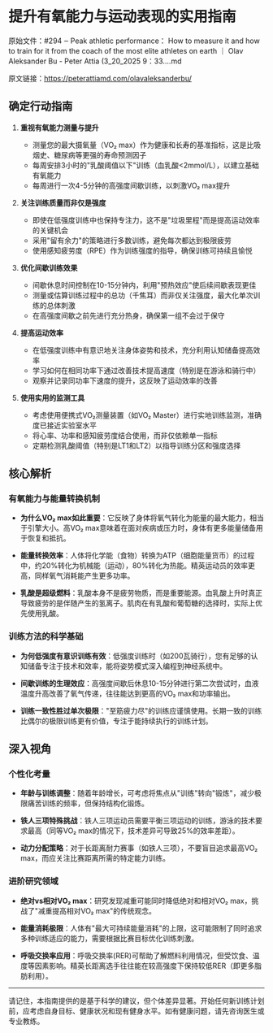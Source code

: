 # 提升有氧能力与运动表现的实用指南

原始文件：#294 ‒ Peak athletic performance： How to measure it and how to train for it from the coach of the most elite athletes on earth ｜ Olav Aleksander Bu - Peter Attia (3_20_2025 9：33….md

原文链接：https://peterattiamd.com/olavaleksanderbu/

<YouTube videoId="FOhb_D-5cgw" />

## 确定行动指南

1. **重视有氧能力测量与提升**
   - 测量您的最大摄氧量（VO₂ max）作为健康和长寿的基准指标，这是比吸烟史、糖尿病等更强的寿命预测因子
   - 每周安排3小时的"乳酸阈值以下"训练（血乳酸<2mmol/L），以建立基础有氧能力
   - 每周进行一次4-5分钟的高强度间歇训练，以刺激VO₂ max提升

2. **关注训练质量而非仅是强度**
   - 即使在低强度训练中也保持专注力，这不是"垃圾里程"而是提高运动效率的关键机会
   - 采用"留有余力"的策略进行多数训练，避免每次都达到极限疲劳
   - 使用感知疲劳度（RPE）作为训练强度的指导，确保训练可持续且愉悦

3. **优化间歇训练效果**
   - 间歇休息时间控制在10-15分钟内，利用"预热效应"使后续间歇表现更佳
   - 测量或估算训练过程中的总功（千焦耳）而非仅关注强度，最大化单次训练的总体刺激
   - 在高强度间歇之前先进行充分热身，确保第一组不会过于保守

4. **提高运动效率**
   - 在低强度训练中有意识地关注身体姿势和技术，充分利用认知储备提高效率
   - 学习如何在相同功率下通过改善技术提高速度（特别是在游泳和骑行中）
   - 观察并记录同功率下速度的提升，这反映了运动效率的改善

5. **使用实用的监测工具**
   - 考虑使用便携式VO₂测量装置（如VO₂ Master）进行实地训练监测，准确度已接近实验室水平
   - 将心率、功率和感知疲劳度结合使用，而非仅依赖单一指标
   - 定期检测乳酸阈值（特别是LT1和LT2）以指导训练分区和强度选择

## 核心解析

### 有氧能力与能量转换机制

- **为什么VO₂ max如此重要**：它反映了身体将氧气转化为能量的最大能力，相当于引擎大小。高VO₂ max意味着在面对疾病或压力时，身体有更多能量储备用于恢复和抵抗。

- **能量转换效率**：人体将化学能（食物）转换为ATP（细胞能量货币）的过程中，约20%转化为机械能（运动），80%转化为热能。精英运动员的效率更高，同样氧气消耗能产生更多功率。

- **乳酸是超级燃料**：乳酸本身不是疲劳物质，而是重要能源。血乳酸上升时真正导致疲劳的是伴随产生的氢离子。肌肉在有乳酸和葡萄糖的选择时，实际上优先使用乳酸。

### 训练方法的科学基础

- **为何低强度有意识训练有效**：低强度训练时（如200瓦骑行），您有足够的认知储备专注于技术和效率，能将姿势模式深入编程到神经系统中。

- **间歇训练的生理效应**：高强度间歇后休息10-15分钟进行第二次尝试时，血液温度升高改善了氧气传递，往往能达到更高的VO₂ max和功率输出。

- **训练一致性胜过单次极限**："至筋疲力尽"的训练应谨慎使用。长期一致的训练比偶尔的极限训练更有价值，专注于能持续执行的训练计划。

## 深入视角

### 个性化考量

- **年龄与训练调整**：随着年龄增长，可考虑将焦点从"训练"转向"锻炼"，减少极限痛苦训练的频率，但保持结构化锻炼。

- **铁人三项特殊挑战**：铁人三项运动员需要平衡三项运动的训练，游泳的技术要求最高（同等VO₂ max的情况下，技术差异可导致25%的效率差距）。

- **动力分配策略**：对于长距离耐力赛事（如铁人三项），不要盲目追求最高VO₂ max，而应关注比赛距离所需的特定能力训练。

### 进阶研究领域

- **绝对vs相对VO₂ max**：研究发现减重可能同时降低绝对和相对VO₂ max，挑战了"减重提高相对VO₂ max"的传统观念。

- **能量消耗极限**：人体有"最大可持续能量消耗"的上限，这可能限制了同时追求多种训练适应的能力，需要根据比赛目标优化训练刺激。

- **呼吸交换率应用**：呼吸交换率(RER)可帮助了解燃料利用情况，但受饮食、温度等因素影响。精英长距离选手往往能在较高强度下保持较低RER（即更多脂肪利用）。

---

请记住，本指南提供的是基于科学的建议，但个体差异显著。开始任何新训练计划前，应考虑自身目标、健康状况和现有健身水平。如有健康问题，请先咨询医生或专业教练。